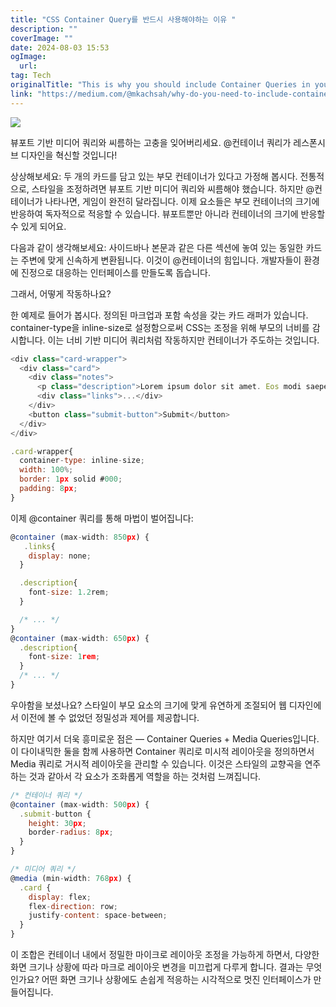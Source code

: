```yaml
---
title: "CSS Container Query를 반드시 사용해야하는 이유 "
description: ""
coverImage: ""
date: 2024-08-03 15:53
ogImage: 
  url: 
tag: Tech
originalTitle: "This is why you should include Container Queries in your code"
link: "https://medium.com/@mkachsah/why-do-you-need-to-include-container-queries-in-your-code-facadb83a5d2"
---
```




<img src="/assets/img/This-is-why-you-should-include-Container-Queries-in-your-code_0.png" />

뷰포트 기반 미디어 쿼리와 씨름하는 고충을 잊어버리세요. @컨테이너 쿼리가 레스폰시브 디자인을 혁신할 것입니다!

상상해보세요: 두 개의 카드를 담고 있는 부모 컨테이너가 있다고 가정해 봅시다. 전통적으로, 스타일을 조정하려면 뷰포트 기반 미디어 쿼리와 씨름해야 했습니다. 하지만 @컨테이너가 나타나면, 게임이 완전히 달라집니다. 이제 요소들은 부모 컨테이너의 크기에 반응하여 독자적으로 적응할 수 있습니다. 뷰포트뿐만 아니라 컨테이너의 크기에 반응할 수 있게 되어요.

다음과 같이 생각해보세요: 사이드바나 본문과 같은 다른 섹션에 놓여 있는 동일한 카드는 주변에 맞게 신속하게 변환됩니다. 이것이 @컨테이너의 힘입니다. 개발자들이 환경에 진정으로 대응하는 인터페이스를 만들도록 돕습니다.

<div class="content-ad"></div>

그래서, 어떻게 작동하나요?

한 예제로 들어가 봅시다. 정의된 마크업과 포함 속성을 갖는 카드 래퍼가 있습니다. container-type을 inline-size로 설정함으로써 CSS는 조정을 위해 부모의 너비를 감시합니다. 이는 너비 기반 미디어 쿼리처럼 작동하지만 컨테이너가 주도하는 것입니다.

```js
<div class="card-wrapper">
  <div class="card">
    <div class="notes">
      <p class="description">Lorem ipsum dolor sit amet. Eos modi saepe aut architecto velit ut iste obcaecati.</p>
      <div class="links">...</div>
    </div>
    <button class="submit-button">Submit</button>
  </div>
</div>
```

```js
.card-wrapper{
  container-type: inline-size;
  width: 100%;
  border: 1px solid #000;
  padding: 8px;
}
```

<div class="content-ad"></div>

이제 @container 쿼리를 통해 마법이 벌어집니다:

```js
@container (max-width: 850px) {
   .links{
    display: none;
  }

  .description{
    font-size: 1.2rem;
  }

  /* ... */
}
@container (max-width: 650px) {
  .description{
    font-size: 1rem;
  }
  /* ... */
}
```

우아함을 보셨나요? 스타일이 부모 요소의 크기에 맞게 유연하게 조절되어 웹 디자인에서 이전에 볼 수 없었던 정밀성과 제어를 제공합니다.

하지만 여기서 더욱 흥미로운 점은 — Container Queries + Media Queries입니다. 이 다이내믹한 둘을 함께 사용하면 Container 쿼리로 미시적 레이아웃을 정의하면서 Media 쿼리로 거시적 레이아웃을 관리할 수 있습니다. 이것은 스타일의 교향곡을 연주하는 것과 같아서 각 요소가 조화롭게 역할을 하는 것처럼 느껴집니다.

<div class="content-ad"></div>

```js
/* 컨테이너 쿼리 */
@container (max-width: 500px) {
  .submit-button {
    height: 30px;
    border-radius: 8px;
  }
}

/* 미디어 쿼리 */
@media (min-width: 768px) {
  .card {
    display: flex;
    flex-direction: row;
    justify-content: space-between;
  }
}
```

이 조합은 컨테이너 내에서 정밀한 마이크로 레이아웃 조정을 가능하게 하면서, 다양한 화면 크기나 상황에 따라 마크로 레이아웃 변경을 미끄럽게 다루게 합니다. 결과는 무엇인가요? 어떤 화면 크기나 상황에도 손쉽게 적응하는 시각적으로 멋진 인터페이스가 만들어집니다.

